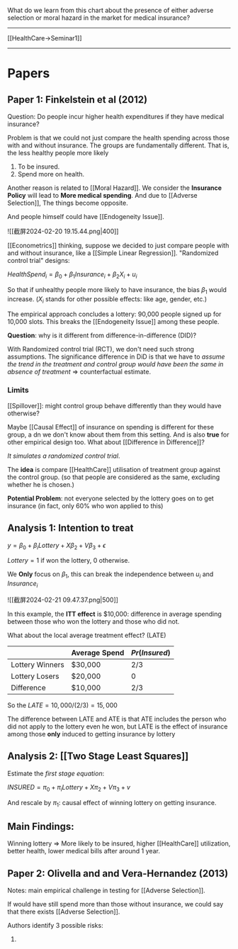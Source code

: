 What do we learn from this chart about the presence of either adverse selection or moral hazard in the market for medical insurance? 


---

[[HealthCare->Seminar1]]


---

# Papers

## Paper 1: Finkelstein et al (2012)

Question: Do people incur higher health expenditures if they have medical insurance?

Problem is that we could not just compare the health spending across those with and without insurance. The groups are fundamentally different. That is, the less healthy people more likely 

1. To be insured.
2. Spend more on health.

Another reason is related to [[Moral Hazard]]. We consider the **Insurance Policy** will lead to **More medical spending**. And due to [[Adverse Selection]], The things become opposite.

And people himself could have [[Endogeneity Issue]].

![[截屏2024-02-20 19.15.44.png|400]]

[[Econometrics]] thinking, suppose we decided to just compare people with and without insurance, like a [[Simple Linear Regression]]. "Randomized control trial" designs: 

$HealthSpend_{i}= \beta_{0}+\beta_{1}Insurance_{i}+\beta_{2}X_{i}+u_{i}$

So that if unhealthy people more likely to have insurance, the bias $\beta_{1}$ would increase. ($X_i$ stands for  other possible effects: like age, gender, etc.)

The empirical approach concludes a lottery: 90,000 people signed up for 10,000 slots. This breaks the [[Endogeneity Issue]] among these people.

**Question**: why is it different from difference-in-difference (DID)?

With Randomized control trial (RCT), we don't need such strong assumptions. The significance difference in DiD is that we have to *assume the trend in the treatment and control group would have been the same in absence of treatment* => counterfactual estimate.

### Limits

[[Spillover]]: might control group behave differently than they would have otherwise?

Maybe [[Causal Effect]] of insurance on spending is different for these group, a dn we don't know about them from this setting. And is also **true** for other empirical design too. What about [[Difference in Difference]]?



*It simulates a randomized control trial*. 

The **idea** is compare [[HealthCare]] utilisation of treatment group against the control group. (so that people are considered as the same, excluding whether he is chosen.)

**Potential Problem**: not everyone selected by the lottery goes on to get insurance (in fact, only 60% who won applied to this)

## Analysis 1: Intention to treat 

$y = \beta_{0}+\beta_{i}Lottery +X \beta_{2}+V\beta_{3}+\epsilon$

$Lottery = 1$ if won the lottery, 0 otherwise.

We **Only** focus on $\beta_1$, this can break the independence between $u_i$ and $Insurance_i$

![[截屏2024-02-21 09.47.37.png|500]]

In this example, the **ITT effect** is $10,000: difference in average spending between those who won the lottery and those who did not.

What about the local average treatment effect? (LATE)

|  | Average Spend | $Pr(Insured)$ |
| ---- | ---- | ---- |
| Lottery Winners | $30,000 | 2/3 |
| Lottery Losers | $20,000 | 0 |
| Difference | $10,000 | 2/3 |

So the $LATE = 10,000/(2/3)=15,000$

The difference between LATE and ATE is that ATE includes the person who did not apply to the lottery even he won, but LATE is the effect of insurance among those **only** induced to getting insurance by lottery

## Analysis 2: [[Two Stage Least Squares]]

Estimate the *first stage equation*:

$INSURED = \pi_{0}+\pi_{i}Lottery +X \pi_{2}+V\pi_{3}+v$

And rescale by $\pi_1$: causal effect of winning lottery on getting insurance.

## Main Findings:

Winning lottery => More likely to be insured, higher [[HealthCare]]  utilization, better health, lower medical bills after around 1 year.


## Paper 2: Olivella and and Vera-Hernandez (2013)

Notes: main empirical challenge in testing for [[Adverse Selection]].

If would have still spend more than those without insurance, we could say that there exists [[Adverse Selection]].

Authors identify 3 possible risks:

1. 
